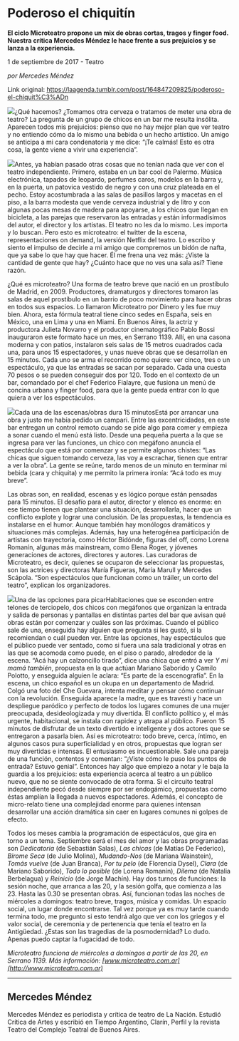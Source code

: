 # Poderoso el chiquitín

**El ciclo Microteatro propone un mix de obras cortas, tragos y finger food. Nuestra crítica Mercedes Méndez le hace frente a sus prejuicios y se lanza a la experiencia.**

1 de septiembre de 2017 - Teatro

_por Mercedes Méndez_

Link original: https://laagenda.tumblr.com/post/164847209825/poderoso-el-chiquit%C3%ADn

![](https://64.media.tumblr.com/165490078c7372de31d0e932a6f02d5a/tumblr_inline_pjzu73ebQD1t6q87u_500.jpg)¿Qué hacemos? ¿Tomamos otra cerveza o tratamos de meter una obra de teatro? La pregunta de un grupo de chicos en un bar me resulta insólita. Aparecen todos mis prejuicios: pienso que no hay mejor plan que ver teatro y no entiendo cómo da lo mismo una bebida o un hecho artístico. Un amigo se anticipa a mi cara condenatoria y me dice: “¡Te calmás! Esto es otra cosa, la gente viene a vivir una experiencia”. 


![](https://64.media.tumblr.com/9bba4685425b2806b4a8b3f13afa8f5f/tumblr_inline_pjzu74jNbU1t6q87u_250.jpg)Antes, ya habían pasado otras cosas que no tenían nada que ver con el teatro independiente. Primero, estaba en un bar cool de Palermo. Música electrónica, tapados de leopardo, perfumes caros, modelos en la barra y, en la puerta, un patovica vestido de negro y con una cruz plateada en el pecho. Estoy acostumbrada a las salas de pasillos largos y macetas en el piso, a la barra modesta que vende cerveza industrial y de litro y con algunas pocas mesas de madera para apoyarse, a los chicos que llegan en bicicleta, a las parejas que reservaron las entradas y están informadísimos del autor, el director y los artistas. El teatro no les da lo mismo. Les importa y lo buscan. Pero esto es microteatro: el twitter de la escena, representaciones on demand, la versión Netflix del teatro. Lo escribo y siento el impulso de decirle a mi amigo que compremos un bidón de nafta, que ya sabe lo que hay que hacer. Él me frena una vez más: ¿Viste la cantidad de gente que hay? ¿Cuánto hace que no ves una sala así? Tiene razón. 


¿Qué es microteatro? Una forma de teatro breve que nació en un prostíbulo de Madrid, en 2009. Productores, dramaturgos y directores tomaron las salas de aquel prostíbulo en un barrio de poco movimiento para hacer obras en todos sus espacios. Lo llamaron Microteatro por Dinero y les fue muy bien. Ahora, esta fórmula teatral tiene cinco sedes en España, seis en México, una en Lima y una en Miami. En Buenos Aires, la actriz y productora Julieta Novarro y el productor cinematográfico Pablo Bossi inauguraron este formato hace un mes, en Serrano 1139. Allí, en una casona moderna y con patios, instalaron seis salas de 15 metros cuadrados cada una, para unos 15 espectadores, y unas nueve obras que se desarrollan en 15 minutos. Cada uno se arma el recorrido como quiere: ver cinco, tres o un espectáculo, ya que las entradas se sacan por separado. Cada una cuesta 70 pesos o se pueden conseguir dos por 120. Todo en el contexto de un bar, comandado por el chef Federico Fialayre, que fusiona un menú de concina urbana y finger food, para que la gente pueda entrar con lo que quiera a ver los espectáculos.


![](https://64.media.tumblr.com/165490078c7372de31d0e932a6f02d5a/tumblr_inline_pjzu73ebQD1t6q87u_500.jpg)Cada una de las escenas/obras dura 15 minutosEstá por arrancar una obra y justo me había pedido un campari. Entre las excentricidades, en este bar entregan un control remoto cuando se pide algo para comer y empieza a sonar cuando el menú está listo. Desde una pequeña puerta a la que se ingresa para ver las funciones, un chico con megáfono anuncia el espectáculo que está por comenzar y se permite algunos chistes: “Las chicas que siguen tomando cerveza, las voy a escrachar, tienen que entrar a ver la obra”. La gente se reúne, tardo menos de un minuto en terminar mi bebida (cara y chiquita) y me permito la primera ironía: “Acá todo es muy breve”. 


Las obras son, en realidad, escenas y es lógico porque están pensadas para 15 minutos. El desafío para el autor, director y elenco es enorme: en ese tiempo tienen que plantear una situación, desarrollarla, hacer que un conflicto explote y lograr una conclusión. De las propuestas, la tendencia es instalarse en el humor. Aunque también hay monólogos dramáticos y situaciones más complejas. Además, hay una heterogénea participación de artistas con trayectoria, como Héctor Bidónde, figuras del off, como Lorena Romanín, algunas más mainstream, como Elena Roger, y jóvenes generaciones de actores, directores y autores. Las curadoras de Microteatro, es decir, quienes se ocuparon de seleccionar las propuestas, son las actrices y directoras María Figueras, María Marull y Mercedes Scápola. “Son espectáculos que funcionan como un tráiler, un corto del teatro”, explican los organizadores.


![](https://64.media.tumblr.com/f9770c5effaf7c76ac5290cc969c664a/tumblr_inline_pjzu75ARUX1t6q87u_500.jpg)Una de las opciones para picarHabitaciones que se esconden entre telones de terciopelo, dos chicos con megáfonos que organizan la entrada y salida de personas y pantallas en distintas partes del bar que avisan qué obras están por comenzar y cuáles son las próximas. Cuando el público sale de una, enseguida hay alguien que pregunta si les gustó, si la recomiendan o cuál pueden ver. Entre las opciones, hay espectáculos que el público puede ver sentado, como si fuera una sala tradicional y otras en las que se acomoda como puede, en el piso o parado, alrededor de la escena. “Acá hay un calzoncillo tirado”, dice una chica que entró a ver *Y mi mamá también*, propuesta en la que actúan Mariano Saborido y Camilo Polotto, y enseguida alguien le aclara: “Es parte de la escenografía”. En la escena, un chico español es un okupa en un departamento de Madrid. Colgó una foto del Che Guevara, intenta meditar y pensar cómo continuar con la revolución. Enseguida aparece la madre, que es travesti y hace un despliegue paródico y perfecto de todos los lugares comunes de una mujer preocupada, desideologizada y muy divertida. El conflicto político y, el más urgente, habitacional, se instala con rapidez y atrapa al público. Fueron 15 minutos de disfrutar de un texto divertido e inteligente y dos actores que se entregaron a pasarla bien. Así es microteatro: todo breve, cerca, íntimo, en algunos casos pura superficialidad y en otros, propuestas que logran ser muy divertidas e intensas. El entusiasmo es incuestionable. Sale una pareja de una función, contentos y comentan: “¿Viste cómo le puso los puntos de entrada? Estuvo genial”. Entonces hay algo que empiezo a notar y le baja la guardia a los prejuicios: esta experiencia acerca al teatro a un público nuevo, que no se siente convocado de otra forma. Si el circuito teatral independiente pecó desde siempre por ser endogámico, propuestas como éstas amplían la llegada a nuevos espectadores. Además, el concepto de micro-relato tiene una complejidad enorme para quienes intensan desarrollar una acción dramática sin caer en lugares comunes ni golpes de efecto. 


Todos los meses cambia la programación de espectáculos, que gira en torno a un tema. Septiembre será el mes del amor y las obras programadas son *Dedicatoria* (de Sebastián Salas), *Las chicas* (de Matías De Federico), *Birome Seca* (de Julio Molina), *Mudando-Nos* (de Mariana Wainstein), *Tomás vuelve* (de Juan Branca), *Por tu pelo* (de Florencia Dysel), *Clara* (de Mariano Saborido), *Todo lo posible* (de Lorena Romanín), *Dilema* (de Natalia Berbelagua) y *Reinicio* (de Jorge Machín). Hay dos turnos de funciones: la sesión noche, que arranca a las 20, y la sesión golfa, que comienza a las 23. Hasta las 0.30 se presentan obras. Así, funcionan todas las noches de miércoles a domingos: teatro breve, tragos, música y comidas. Un espacio social, un lugar donde encontrarse. Tal vez porque ya es muy tarde cuando termina todo, me pregunto si esto tendrá algo que ver con los griegos y el valor social, de ceremonia y de pertenencia que tenía el teatro en la Antigüedad. ¿Estas son las tragedias de la posmodernidad? Lo dudo. Apenas puedo captar la fugacidad de todo.


  
*Microteatro funciona de miércoles a domingos a partir de las 20, en Serrano 1139. Más información: [www.microteatro.com.ar](http://www.microteatro.com.ar)* 

  




---

 Mercedes Méndez
----------------

 Mercedes Méndez es periodista y crítica de teatro de La Nación. Estudió Crítica de Artes y
escribió en Tiempo Argentino, Clarín, Perfil y la revista Teatro del Complejo Teatral de Buenos
Aires. 

